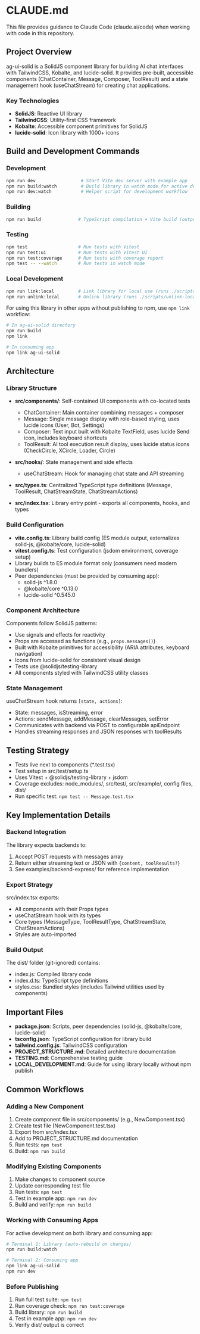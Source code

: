 # CLAUDE.md

This file provides guidance to Claude Code (claude.ai/code) when working with code in this repository.

## Project Overview

ag-ui-solid is a SolidJS component library for building AI chat interfaces with TailwindCSS, Kobalte, and lucide-solid. It provides pre-built, accessible components (ChatContainer, Message, Composer, ToolResult) and a state management hook (useChatStream) for creating chat applications.

### Key Technologies
- **SolidJS**: Reactive UI library
- **TailwindCSS**: Utility-first CSS framework
- **Kobalte**: Accessible component primitives for SolidJS
- **lucide-solid**: Icon library with 1000+ icons

## Build and Development Commands

### Development
```bash
npm run dev                 # Start Vite dev server with example app
npm run build:watch         # Build library in watch mode for active development
npm run dev:watch           # Helper script for development workflow
```

### Building
```bash
npm run build              # TypeScript compilation + Vite build (outputs to dist/)
```

### Testing
```bash
npm test                   # Run tests with Vitest
npm run test:ui            # Run tests with Vitest UI
npm run test:coverage      # Run tests with coverage report
npm test -- --watch        # Run tests in watch mode
```

### Local Development
```bash
npm run link:local         # Link library for local use (runs ./scripts/link-local.sh)
npm run unlink:local       # Unlink library (runs ./scripts/unlink-local.sh)
```

For using this library in other apps without publishing to npm, use `npm link` workflow:
```bash
# In ag-ui-solid directory
npm run build
npm link

# In consuming app
npm link ag-ui-solid
```

## Architecture

### Library Structure
- **src/components/**: Self-contained UI components with co-located tests
  - ChatContainer: Main container combining messages + composer
  - Message: Single message display with role-based styling, uses lucide icons (User, Bot, Settings)
  - Composer: Text input built with Kobalte TextField, uses lucide Send icon, includes keyboard shortcuts
  - ToolResult: AI tool execution result display, uses lucide status icons (CheckCircle, XCircle, Loader, Circle)

- **src/hooks/**: State management and side effects
  - useChatStream: Hook for managing chat state and API streaming

- **src/types.ts**: Centralized TypeScript type definitions (Message, ToolResult, ChatStreamState, ChatStreamActions)

- **src/index.tsx**: Library entry point - exports all components, hooks, and types

### Build Configuration
- **vite.config.ts**: Library build config (ES module output, externalizes solid-js, @kobalte/core, lucide-solid)
- **vitest.config.ts**: Test configuration (jsdom environment, coverage setup)
- Library builds to ES module format only (consumers need modern bundlers)
- Peer dependencies (must be provided by consuming app):
  - solid-js ^1.8.0
  - @kobalte/core ^0.13.0
  - lucide-solid ^0.545.0

### Component Architecture
Components follow SolidJS patterns:
- Use signals and effects for reactivity
- Props are accessed as functions (e.g., `props.messages()`)
- Built with Kobalte primitives for accessibility (ARIA attributes, keyboard navigation)
- Icons from lucide-solid for consistent visual design
- Tests use @solidjs/testing-library
- All components styled with TailwindCSS utility classes

### State Management
useChatStream hook returns `[state, actions]`:
- State: messages, isStreaming, error
- Actions: sendMessage, addMessage, clearMessages, setError
- Communicates with backend via POST to configurable apiEndpoint
- Handles streaming responses and JSON responses with toolResults

## Testing Strategy

- Tests live next to components (*.test.tsx)
- Test setup in src/test/setup.ts
- Uses Vitest + @solidjs/testing-library + jsdom
- Coverage excludes: node_modules/, src/test/, src/example/, config files, dist/
- Run specific test: `npm test -- Message.test.tsx`

## Key Implementation Details

### Backend Integration
The library expects backends to:
1. Accept POST requests with messages array
2. Return either streaming text or JSON with `{content, toolResults?}`
3. See examples/backend-express/ for reference implementation

### Export Strategy
src/index.tsx exports:
- All components with their Props types
- useChatStream hook with its types
- Core types (MessageType, ToolResultType, ChatStreamState, ChatStreamActions)
- Styles are auto-imported

### Build Output
The dist/ folder (git-ignored) contains:
- index.js: Compiled library code
- index.d.ts: TypeScript type definitions
- styles.css: Bundled styles (includes Tailwind utilities used by components)

## Important Files

- **package.json**: Scripts, peer dependencies (solid-js, @kobalte/core, lucide-solid)
- **tsconfig.json**: TypeScript configuration for library build
- **tailwind.config.js**: TailwindCSS configuration
- **PROJECT_STRUCTURE.md**: Detailed architecture documentation
- **TESTING.md**: Comprehensive testing guide
- **LOCAL_DEVELOPMENT.md**: Guide for using library locally without npm publish

## Common Workflows

### Adding a New Component
1. Create component file in src/components/ (e.g., NewComponent.tsx)
2. Create test file (NewComponent.test.tsx)
3. Export from src/index.tsx
4. Add to PROJECT_STRUCTURE.md documentation
5. Run tests: `npm test`
6. Build: `npm run build`

### Modifying Existing Components
1. Make changes to component source
2. Update corresponding test file
3. Run tests: `npm test`
4. Test in example app: `npm run dev`
5. Build and verify: `npm run build`

### Working with Consuming Apps
For active development on both library and consuming app:
```bash
# Terminal 1: Library (auto-rebuild on changes)
npm run build:watch

# Terminal 2: Consuming app
npm link ag-ui-solid
npm run dev
```

### Before Publishing
1. Run full test suite: `npm test`
2. Run coverage check: `npm run test:coverage`
3. Build library: `npm run build`
4. Test in example app: `npm run dev`
5. Verify dist/ output is correct
